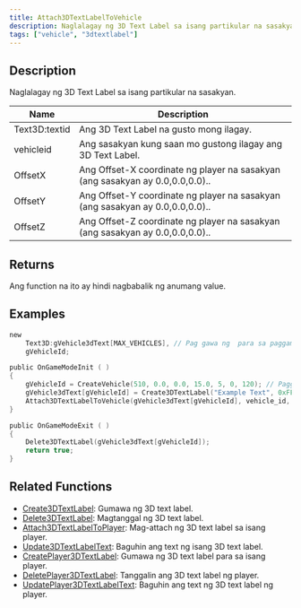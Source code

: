 ```yaml
---
title: Attach3DTextLabelToVehicle
description: Naglalagay ng 3D Text Label sa isang partikular na sasakyan.
tags: ["vehicle", "3dtextlabel"]
---
```


## Description

Naglalagay ng 3D Text Label sa isang partikular na sasakyan.

| Name      | Description                                                                  |
| --------- | ---------------------------------------------------------------------------- |
| Text3D:textid | Ang 3D Text Label na gusto mong ilagay.                                      |
| vehicleid | Ang sasakyan kung saan mo gustong ilagay ang 3D Text Label.                  |
| OffsetX   | Ang Offset-X coordinate ng player na sasakyan (ang sasakyan ay 0.0,0.0,0.0)..|
| OffsetY   | Ang Offset-Y coordinate ng player na sasakyan (ang sasakyan ay 0.0,0.0,0.0)..|
| OffsetZ   | Ang Offset-Z coordinate ng player na sasakyan (ang sasakyan ay 0.0,0.0,0.0)..|

## Returns

Ang function na ito ay hindi nagbabalik ng anumang value.

## Examples

```c
new
    Text3D:gVehicle3dText[MAX_VEHICLES], // Pag gawa ng  para sa paggamit mamaya
    gVehicleId;

public OnGameModeInit ( )
{
    gVehicleId = CreateVehicle(510, 0.0, 0.0, 15.0, 5, 0, 120); // Paggawa ng Sasakyan.
    gVehicle3dText[gVehicleId] = Create3DTextLabel("Example Text", 0xFF0000AA, 0.0, 0.0, 0.0, 50.0, 0, 1);
    Attach3DTextLabelToVehicle(gVehicle3dText[gVehicleId], vehicle_id, 0.0, 0.0, 2.0); // Paglalagay ng Text Label sa Sasakyan.
}

public OnGameModeExit ( )
{
    Delete3DTextLabel(gVehicle3dText[gVehicleId]);
    return true;
}
```

## Related Functions

- [Create3DTextLabel](Create3DTextLabel): Gumawa ng 3D text label.
- [Delete3DTextLabel](Delete3DTextLabel): Magtanggal ng 3D text label.
- [Attach3DTextLabelToPlayer](Attach3DTextLabelToPlayer): Mag-attach ng 3D text label sa isang player.
- [Update3DTextLabelText](Update3DTextLabelText): Baguhin ang text ng isang 3D text label.
- [CreatePlayer3DTextLabel](CreatePlayer3DTextLabel): Gumawa ng 3D text label para sa isang player.
- [DeletePlayer3DTextLabel](DeletePlayer3DTextLabel): Tanggalin ang 3D text label ng player.
- [UpdatePlayer3DTextLabelText](UpdatePlayer3DTextLabelText): Baguhin ang text ng 3D text label ng player.